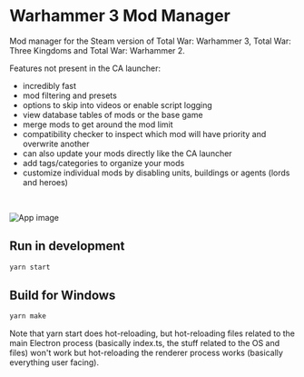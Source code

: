 # Warhammer 3 Mod Manager

Mod manager for the Steam version of Total War: Warhammer 3, Total War: Three Kingdoms and Total War: Warhammer 2.

Features not present in the CA launcher:

- incredibly fast
- mod filtering and presets
- options to skip into videos or enable script logging
- view database tables of mods or the base game
- merge mods to get around the mod limit
- compatibility checker to inspect which mod will have priority and overwrite another
- can also update your mods directly like the CA launcher
- add tags/categories to organize your mods
- customize individual mods by disabling units, buildings or agents (lords and heroes)
  
&nbsp;

![App image](https://i.imgur.com/tRpqhWN.png)

## Run in development

```bash
yarn start
```

## Build for Windows

```bash
yarn make
```

Note that yarn start does hot-reloading, but hot-reloading files related to the main Electron process (basically index.ts, the stuff related to the OS and files) won't work but hot-reloading the renderer process works (basically everything user facing).
